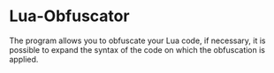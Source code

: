 # Lua-Obfuscator
The program allows you to obfuscate your Lua code, if necessary, it is possible to expand the syntax of the code on which the obfuscation is applied.

